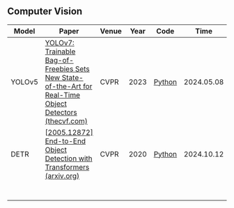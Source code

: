 ## Computer Vision

| Model  | Paper                                                        | Venue | Year | Code                                               | Time       |
| ------ | ------------------------------------------------------------ | ----- | ---- | -------------------------------------------------- | ---------- |
| YOLOv5 | [YOLOv7: Trainable Bag-of-Freebies Sets New State-of-the-Art for Real-Time Object Detectors (thecvf.com)](https://openaccess.thecvf.com/content/CVPR2023/papers/Wang_YOLOv7_Trainable_Bag-of-Freebies_Sets_New_State-of-the-Art_for_Real-Time_Object_Detectors_CVPR_2023_paper.pdf) | CVPR  | 2023 | [Python](https://github.com/Ashores/YOLO_person)   | 2024.05.08 |
| DETR   | [[2005.12872\] End-to-End Object Detection with Transformers (arxiv.org)](https://arxiv.org/abs/2005.12872) | CVPR  | 2020 | [Python](https://github.com/facebookresearch/detr) | 2024.10.12 |
|        |                                                              |       |      |                                                    |            |
|        |                                                              |       |      |                                                    |            |
|        |                                                              |       |      |                                                    |            |
|        |                                                              |       |      |                                                    |            |
|        |                                                              |       |      |                                                    |            |
|        |                                                              |       |      |                                                    |            |
|        |                                                              |       |      |                                                    |            |



